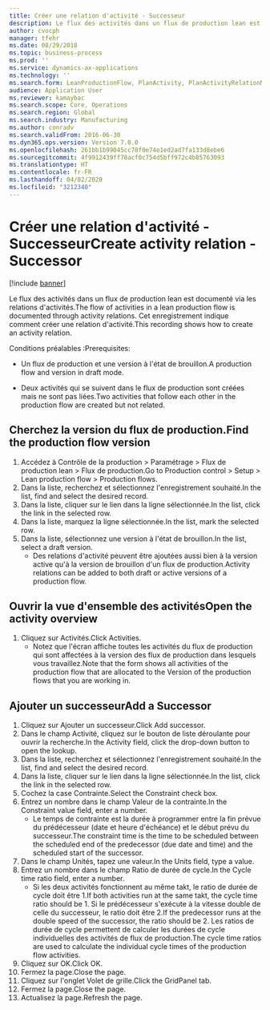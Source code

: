 ```yaml
---
title: Créer une relation d'activité - Successeur
description: Le flux des activités dans un flux de production lean est documenté via les relations d'activités.
author: cvocph
manager: tfehr
ms.date: 08/29/2018
ms.topic: business-process
ms.prod: ''
ms.service: dynamics-ax-applications
ms.technology: ''
ms.search.form: LeanProductionFlow, PlanActivity, PlanActivityRelationNew, PlanActivityLookup, DefaultDashboard
audience: Application User
ms.reviewer: kamaybac
ms.search.scope: Core, Operations
ms.search.region: Global
ms.search.industry: Manufacturing
ms.author: conradv
ms.search.validFrom: 2016-06-30
ms.dyn365.ops.version: Version 7.0.0
ms.openlocfilehash: 261bb1b99045cc78f0e74e1ed2ad7fa133d8ebe6
ms.sourcegitcommit: 4f9912439ff78acf0c754d5bff972c4b85763093
ms.translationtype: HT
ms.contentlocale: fr-FR
ms.lasthandoff: 04/02/2020
ms.locfileid: "3212340"
---
```

# <a name="create-activity-relation---successor"></a><span data-ttu-id="7bdf5-103">Créer une relation d'activité - Successeur</span><span class="sxs-lookup"><span data-stu-id="7bdf5-103">Create activity relation - Successor</span></span>

[!include [banner](../../includes/banner.md)]

<span data-ttu-id="7bdf5-104">Le flux des activités dans un flux de production lean est documenté via les relations d'activités.</span><span class="sxs-lookup"><span data-stu-id="7bdf5-104">The flow of activities in a lean production flow is documented through activity relations.</span></span> <span data-ttu-id="7bdf5-105">Cet enregistrement indique comment créer une relation d'activité.</span><span class="sxs-lookup"><span data-stu-id="7bdf5-105">This recording shows how to create an activity relation.</span></span>

<span data-ttu-id="7bdf5-106">Conditions préalables :</span><span class="sxs-lookup"><span data-stu-id="7bdf5-106">Prerequisites:</span></span>

- <span data-ttu-id="7bdf5-107">Un flux de production et une version à l'état de brouillon.</span><span class="sxs-lookup"><span data-stu-id="7bdf5-107">A production flow and version in draft mode.</span></span> 

- <span data-ttu-id="7bdf5-108">Deux activités qui se suivent dans le flux de production sont créées mais ne sont pas liées.</span><span class="sxs-lookup"><span data-stu-id="7bdf5-108">Two activities that follow each other in the production flow are created but not related.</span></span>


## <a name="find-the-production-flow-version"></a><span data-ttu-id="7bdf5-109">Cherchez la version du flux de production.</span><span class="sxs-lookup"><span data-stu-id="7bdf5-109">Find the production flow version</span></span> 
1. <span data-ttu-id="7bdf5-110">Accédez à Contrôle de la production > Paramétrage > Flux de production lean > Flux de production.</span><span class="sxs-lookup"><span data-stu-id="7bdf5-110">Go to Production control > Setup > Lean production flow > Production flows.</span></span>
2. <span data-ttu-id="7bdf5-111">Dans la liste, recherchez et sélectionnez l'enregistrement souhaité.</span><span class="sxs-lookup"><span data-stu-id="7bdf5-111">In the list, find and select the desired record.</span></span>
3. <span data-ttu-id="7bdf5-112">Dans la liste, cliquer sur le lien dans la ligne sélectionnée.</span><span class="sxs-lookup"><span data-stu-id="7bdf5-112">In the list, click the link in the selected row.</span></span>
4. <span data-ttu-id="7bdf5-113">Dans la liste, marquez la ligne sélectionnée.</span><span class="sxs-lookup"><span data-stu-id="7bdf5-113">In the list, mark the selected row.</span></span>
5. <span data-ttu-id="7bdf5-114">Dans la liste, sélectionnez une version à l'état de brouillon.</span><span class="sxs-lookup"><span data-stu-id="7bdf5-114">In the list, select a draft version.</span></span>
    * <span data-ttu-id="7bdf5-115">Des relations d'activité peuvent être ajoutées aussi bien à la version active qu'à la version de brouillon d'un flux de production.</span><span class="sxs-lookup"><span data-stu-id="7bdf5-115">Activity relations can be added to both draft or active versions of a production flow.</span></span>  

## <a name="open-the-activity-overview"></a><span data-ttu-id="7bdf5-116">Ouvrir la vue d'ensemble des activités</span><span class="sxs-lookup"><span data-stu-id="7bdf5-116">Open the activity overview</span></span>
1. <span data-ttu-id="7bdf5-117">Cliquez sur Activités.</span><span class="sxs-lookup"><span data-stu-id="7bdf5-117">Click Activities.</span></span>
    * <span data-ttu-id="7bdf5-118">Notez que l'écran affiche toutes les activités du flux de production qui sont affectées à la version des flux de production dans lesquels vous travaillez.</span><span class="sxs-lookup"><span data-stu-id="7bdf5-118">Note that the form shows all activities of the production flow that are allocated to the Version of the production flows that you are working in.</span></span>  

## <a name="add-a-successor"></a><span data-ttu-id="7bdf5-119">Ajouter un successeur</span><span class="sxs-lookup"><span data-stu-id="7bdf5-119">Add a Successor</span></span>
1. <span data-ttu-id="7bdf5-120">Cliquez sur Ajouter un successeur.</span><span class="sxs-lookup"><span data-stu-id="7bdf5-120">Click Add successor.</span></span>
2. <span data-ttu-id="7bdf5-121">Dans le champ Activité, cliquez sur le bouton de liste déroulante pour ouvrir la recherche.</span><span class="sxs-lookup"><span data-stu-id="7bdf5-121">In the Activity field, click the drop-down button to open the lookup.</span></span>
3. <span data-ttu-id="7bdf5-122">Dans la liste, recherchez et sélectionnez l'enregistrement souhaité.</span><span class="sxs-lookup"><span data-stu-id="7bdf5-122">In the list, find and select the desired record.</span></span>
4. <span data-ttu-id="7bdf5-123">Dans la liste, cliquer sur le lien dans la ligne sélectionnée.</span><span class="sxs-lookup"><span data-stu-id="7bdf5-123">In the list, click the link in the selected row.</span></span>
5. <span data-ttu-id="7bdf5-124">Cochez la case Contrainte.</span><span class="sxs-lookup"><span data-stu-id="7bdf5-124">Select the Constraint check box.</span></span>
6. <span data-ttu-id="7bdf5-125">Entrez un nombre dans le champ Valeur de la contrainte.</span><span class="sxs-lookup"><span data-stu-id="7bdf5-125">In the Constraint value field, enter a number.</span></span>
    * <span data-ttu-id="7bdf5-126">Le temps de contrainte est la durée à programmer entre la fin prévue du prédécesseur (date et heure d'échéance) et le début prévu du successeur.</span><span class="sxs-lookup"><span data-stu-id="7bdf5-126">The constraint time is the time to be scheduled between the scheduled end of the predecessor (due date and time) and the scheduled start of the successor.</span></span>  
7. <span data-ttu-id="7bdf5-127">Dans le champ Unités, tapez une valeur.</span><span class="sxs-lookup"><span data-stu-id="7bdf5-127">In the Units field, type a value.</span></span>
8. <span data-ttu-id="7bdf5-128">Entrez un nombre dans le champ Ratio de durée de cycle.</span><span class="sxs-lookup"><span data-stu-id="7bdf5-128">In the Cycle time ratio field, enter a number.</span></span>
    * <span data-ttu-id="7bdf5-129">Si les deux activités fonctionnent au même takt, le ratio de durée de cycle doit être 1.</span><span class="sxs-lookup"><span data-stu-id="7bdf5-129">If both activities run at the same takt, the cycle time ratio should be 1.</span></span> <span data-ttu-id="7bdf5-130">Si le prédécesseur s'exécute à la vitesse double de celle du successeur, le ratio doit être 2.</span><span class="sxs-lookup"><span data-stu-id="7bdf5-130">If the predecessor runs at the double speed of the successor, the ratio should be 2.</span></span>   <span data-ttu-id="7bdf5-131">Les ratios de durée de cycle permettent de calculer les durées de cycle individuelles des activités de flux de production.</span><span class="sxs-lookup"><span data-stu-id="7bdf5-131">The cycle time ratios are used to calculate the individual cycle times of the production flow activities.</span></span>  
9. <span data-ttu-id="7bdf5-132">Cliquez sur OK.</span><span class="sxs-lookup"><span data-stu-id="7bdf5-132">Click OK.</span></span>
10. <span data-ttu-id="7bdf5-133">Fermez la page.</span><span class="sxs-lookup"><span data-stu-id="7bdf5-133">Close the page.</span></span>
11. <span data-ttu-id="7bdf5-134">Cliquez sur l'onglet Volet de grille.</span><span class="sxs-lookup"><span data-stu-id="7bdf5-134">Click the GridPanel tab.</span></span>
12. <span data-ttu-id="7bdf5-135">Fermez la page.</span><span class="sxs-lookup"><span data-stu-id="7bdf5-135">Close the page.</span></span>
13. <span data-ttu-id="7bdf5-136">Actualisez la page.</span><span class="sxs-lookup"><span data-stu-id="7bdf5-136">Refresh the page.</span></span>

